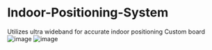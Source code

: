# Indoor-Positioning-System

Utilizes ultra wideband for accurate indoor positioning
Custom board
![image](https://github.com/user-attachments/assets/3076c4b4-e347-4fac-b8e6-f2ec0cb59202)
![image](https://github.com/user-attachments/assets/d9fe6b7a-8ab8-4e8f-8392-0af511091d0e)
